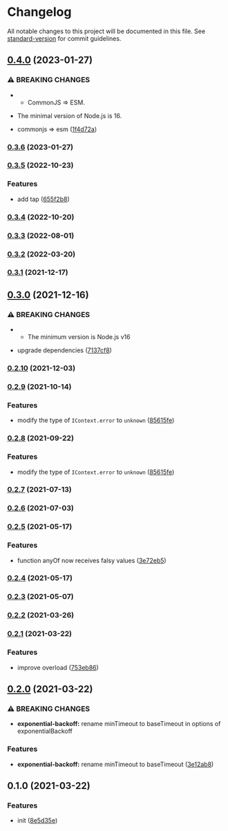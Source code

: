 # Changelog

All notable changes to this project will be documented in this file. See [standard-version](https://github.com/conventional-changelog/standard-version) for commit guidelines.

## [0.4.0](https://github.com/BlackGlory/extra-retry/compare/v0.3.6...v0.4.0) (2023-01-27)


### ⚠ BREAKING CHANGES

* - CommonJS => ESM.
- The minimal version of Node.js is 16.

* commonjs => esm ([1f4d72a](https://github.com/BlackGlory/extra-retry/commit/1f4d72adecd0f202ad4aeb332f0fc4db313d870d))

### [0.3.6](https://github.com/BlackGlory/extra-retry/compare/v0.3.5...v0.3.6) (2023-01-27)

### [0.3.5](https://github.com/BlackGlory/extra-retry/compare/v0.3.4...v0.3.5) (2022-10-23)


### Features

* add tap ([655f2b8](https://github.com/BlackGlory/extra-retry/commit/655f2b82b49a2e3948445a427fd5e203a90eba80))

### [0.3.4](https://github.com/BlackGlory/extra-retry/compare/v0.3.3...v0.3.4) (2022-10-20)

### [0.3.3](https://github.com/BlackGlory/extra-retry/compare/v0.3.2...v0.3.3) (2022-08-01)

### [0.3.2](https://github.com/BlackGlory/extra-retry/compare/v0.3.1...v0.3.2) (2022-03-20)

### [0.3.1](https://github.com/BlackGlory/extra-retry/compare/v0.3.0...v0.3.1) (2021-12-17)

## [0.3.0](https://github.com/BlackGlory/extra-retry/compare/v0.2.10...v0.3.0) (2021-12-16)


### ⚠ BREAKING CHANGES

* - The minimum version is Node.js v16

* upgrade dependencies ([7137cf8](https://github.com/BlackGlory/extra-retry/commit/7137cf89fa6b4ed3f3606071fab9e76796ed6f8b))

### [0.2.10](https://github.com/BlackGlory/extra-retry/compare/v0.2.9...v0.2.10) (2021-12-03)

### [0.2.9](https://github.com/BlackGlory/extra-retry/compare/v0.2.7...v0.2.9) (2021-10-14)


### Features

* modify the type of `IContext.error` to `unknown` ([85615fe](https://github.com/BlackGlory/extra-retry/commit/85615fe0e052c457e17d75115e43fa8058dfe1bf))

### [0.2.8](https://github.com/BlackGlory/extra-retry/compare/v0.2.7...v0.2.8) (2021-09-22)


### Features

* modify the type of `IContext.error` to `unknown` ([85615fe](https://github.com/BlackGlory/extra-retry/commit/85615fe0e052c457e17d75115e43fa8058dfe1bf))

### [0.2.7](https://github.com/BlackGlory/extra-retry/compare/v0.2.6...v0.2.7) (2021-07-13)

### [0.2.6](https://github.com/BlackGlory/extra-retry/compare/v0.2.5...v0.2.6) (2021-07-03)

### [0.2.5](https://github.com/BlackGlory/extra-retry/compare/v0.2.4...v0.2.5) (2021-05-17)


### Features

* function anyOf now receives falsy values ([3e72eb5](https://github.com/BlackGlory/extra-retry/commit/3e72eb515cd4fb98ceeab6c91e7a25a93ec6c51a))

### [0.2.4](https://github.com/BlackGlory/extra-retry/compare/v0.2.3...v0.2.4) (2021-05-17)

### [0.2.3](https://github.com/BlackGlory/extra-retry/compare/v0.2.2...v0.2.3) (2021-05-07)

### [0.2.2](https://github.com/BlackGlory/extra-retry/compare/v0.2.1...v0.2.2) (2021-03-26)

### [0.2.1](https://github.com/BlackGlory/extra-retry/compare/v0.2.0...v0.2.1) (2021-03-22)


### Features

* improve overload ([753eb86](https://github.com/BlackGlory/extra-retry/commit/753eb86b9a254b790545191b803fb7db566ccdb6))

## [0.2.0](https://github.com/BlackGlory/extra-retry/compare/v0.1.0...v0.2.0) (2021-03-22)


### ⚠ BREAKING CHANGES

* **exponential-backoff:** rename minTimeout to baseTimeout in options of exponentialBackoff

### Features

* **exponential-backoff:** rename minTimeout to baseTimeout ([3e12ab8](https://github.com/BlackGlory/extra-retry/commit/3e12ab8d683bdb8c0a2ce604aa3d1a4cd4b38ad1))

## 0.1.0 (2021-03-22)


### Features

* init ([8e5d35e](https://github.com/BlackGlory/extra-retry/commit/8e5d35e70373e43fdf39078dd17a8da649e6a085))
